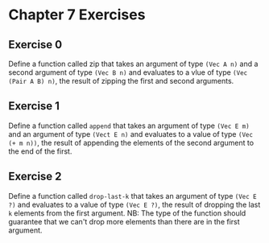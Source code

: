 # Chapter 7 Exercises

## Exercise 0

Define a function called zip that takes an argument of type `(Vec A n)` and a
second argument of type `(Vec B n)` and evaluates to a vlue of type `(Vec (Pair A B) n)`,
the result of zipping the first and second arguments.

## Exercise 1

Define a function called `append` that takes an argument of type `(Vec E m)` and an
argument of type `(Vect E n)` and evaluates to a value of type `(Vec (+ m n))`, the
result of appending the elements of the second argument to the end of the first.

## Exercise 2

Define a function called `drop-last-k` that takes an argument of type `(Vec E ?)` and
evaluates to a value of type `(Vec E ?)`, the result of dropping the last `k` elements
from the first argument.
NB: The type of the function should guarantee that we can't drop more elements
than there are in the first argument.

